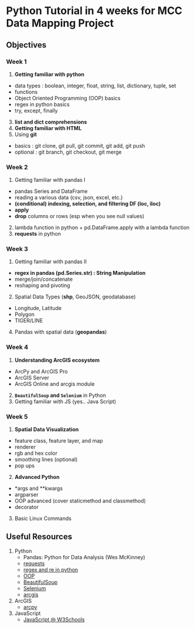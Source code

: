 # Python Tutorial in 4 weeks for MCC Data Mapping Project

## Objectives

### Week 1
1. **Getting familiar with python**
  * data types : boolean, integer, float, string, list, dictionary, tuple, set
  * functions
  * Object Oriented Programming (OOP) basics
  * regex in python basics
  * try, except, finally
3. **list and dict comprehensions**
4. **Getting familiar with HTML**
5. Using **git** 
  * basics : git clone, git pull, git commit, git add, git push
  * optional : git branch, git checkout, git merge

### Week 2
1. Getting familiar with pandas I
  * pandas Series and DataFrame
  * reading a various data (csv, json, excel, etc.)
  * **(conditional) indexing, selection, and filtering DF (loc, iloc)**
  * **apply**
  * **drop** columns or rows (esp when you see null values)
2. lambda function in python + pd.DataFrame.apply with a lambda function
3. **requests** in python

### Week 3
1. Getting familiar with pandas II
  * **regex in pandas (pd.Series.str) : String Manipulation**
  * merge/join/concatenate
  * reshaping and pivoting
2. Spatial Data Types (**shp**, GeoJSON, geodatabase)
  * Longitude, Latitude
  * Polygon
  * TIGER/LINE
4. Pandas with spatial data (**geopandas**)

### Week 4
1. **Understanding ArcGIS ecosystem**
  * ArcPy and ArcGIS Pro
  * ArcGIS Server
  * ArcGIS Online and arcgis module
2. **`BeautifulSoup` and `Selenium`** in Python 
3. Getting familiar with JS (yes.. Java Script)

### Week 5
1. **Spatial Data Visualization**
  * feature class, feature layer, and map
  * renderer
  * rgb and hex color
  * smoothing lines (optional)
  * pop ups
2. **Advanced Python**
  * \*args and \*\*kwargs
  * argparser
  * OOP advanced (cover staticmethod and classmethod)
  * decorator
3. Basic Linux Commands

## Useful Resources
1. Python
   * Pandas: Python for Data Analysis (Wes McKinney)
   * [requests](https://www.w3schools.com/python/module_requests.asp)
   * [regex and re in python](https://www.w3schools.com/python/python_regex.asp)
   * [OOP](https://www.w3schools.com/python/python_classes.asp)
   * [BeautifulSoup](https://beautiful-soup-4.readthedocs.io/en/latest/)
   * [Selenium](https://selenium-python.readthedocs.io/)
   * [arcgis](https://developers.arcgis.com/python/)
2. ArcGIS
   * [arcpy](https://pro.arcgis.com/en/pro-app/2.8/arcpy/get-started/what-is-arcpy-.htm)
3. JavaScript
   * [JavaScript @ W3Schools](https://www.w3schools.com/js/)
